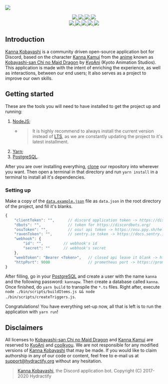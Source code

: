 <div>
	<p>
		<a href="https://www.hydractify.org">
			<img src="https://cdn.discordapp.com/attachments/430532424280178688/580901034327670836/banner.png" />
		</a>
	</p>
	<p align="center">
		<a href="https://github.com/Hydractify/kanna_kobayashi/blob/stable/package.json#L3">
			<img src="https://img.shields.io/badge/kanna_kobayashi-v4.6.2-fcbbd5.svg?style=flat-square" />
		</a>
		<a href="https://www.hydractify.org/discord">
			<img src="https://img.shields.io/discord/298969150133370880.svg?style=flat-square&logo=discord">
		</a>
		<a href="https://www.hydractify.org/patreon">
			<img src="https://img.shields.io/badge/Patreon-support!-fa6956.svg?style=flat-square&logo=patreon" />
		</a>
		<a href="https://twitter.com/hydractify">
			<img src="https://img.shields.io/twitter/follow/hydractify.svg?style=social&logo=twitter">
		</a>
		<br />
		<a href="https://travis-ci.org/hydractify/kanna_kobayashi">
			<img src="https://travis-ci.org/hydractify/kanna_kobayashi.svg" />
		</a>
		<a href="https://github.com/Hydractify/kanna_kobayashi/issues">
			<img src="https://img.shields.io/github/issues/Hydractify/kanna_kobayashi.svg?style=flat-square">
		</a>
		<a href="https://github.com/Hydractify/kanna_kobayashi/graphs/contributors">
			<img src="https://img.shields.io/github/contributors/Hydractify/kanna_kobayashi.svg?style=flat-square">
		</a>
		<a href="https://github.com/Hydractify/kanna_kobayashi/blob/stable/LICENSE">
			<img src="https://img.shields.io/github/license/Hydractify/kanna_kobayashi.svg?style=flat-square">
		</a>
		<a href="https://graphs.hydractify.org/d/G0kS04WWz/kanna-kobayashi?orgId=1">
			<img src="https://img.shields.io/badge/Grafana-kanna_kobayashi-orange.svg?style=flat-square&logo=grafana">
		</a>
	</p>
</div>

## Introduction

[Kanna Kobayashi] is a community driven open-source application bot for Discord, based on the character [Kanna Kamui] from the [anime] known as [Kobayashi-san Chi no Maid Dragon] by [KyoAni] (Kyoto Animation Studios). This application is made with the intent of enriching the experience, as well as interactions, between our end users; It also serves as a project to improve our own skills.

## Getting started

These are the tools you will need to have installed to get the project up and running:

1. [NodeJS];
    - > It is highly recommend to always install the current version instead of [LTS], as we are constantly updating the project to it's latest installment.
1. [Yarn];
1. [PostgreSQL].

After you are over installing everything, [clone] our repository into wherever you want. Then open a terminal in that directory and run `yarn install` in a terminal to install all it's dependencies.

### Setting up

Make a copy of the [`data.example.json`] file as `data.json` in the root directory of the project, and fill it's blanks.

```js
{
	"clientToken": "",      // discord application token -> https://discordapp.com/developers/applications/
	"dbots": "",            // token for https://discordbots.org/
	"osuToken": "",         // osu! api token -> https://osu.ppy.sh/help/wiki/osu!api
	"ravenToken": "",       // sentry.io token -> https://docs.sentry.io/error-reporting/quickstart/
	"webhook": {
		"id": "",         // webhook's id
		"secret": ""      // webhook's secret
	},
	"weebToken": "Bearer <Token>",   // closed api leave it blank -> https://docs.weeb.sh/
	"httpPort": 9000                 // prometheus port -> https://prometheus.io/docs/introduction/overview/ && https://grafana.com/docs/
}
```

After filling, go in your [PostgreSQL] and create a user with the name `kanna` and the following password: `kannapw`. Then create a database called `kanna`. Once finished, do `yarn build` to transpile the `*.ts` files. Right after, execute `node ./bin/scripts/buildItems.js && node ./bin/scripts/createTriggers.js`.

Congratulations! You have everything set-up now, all that is left is to run the application with `yarn run`!

## Disclaimers

All licenses to [Kobayashi-san Chi no Maid Dragon] and [Kanna Kamui] are reserved to [KyoAni] and [coolkyou]. We are not responsible for any modified versions of [Kanna Kobayashi] that may be made. If you would like to claim authorship in any of our code or content, feel free to e-mail us at support@hydractify.org without any hesitation.

> [Kanna Kobayashi], the Discord application bot.
> Copyright (C) 2017-2020 Hydractify

<!-- Introduction -->

[kanna kamui]: https://maid-dragon.fandom.com/wiki/Kanna_Kamui
[anime]: https://en.wikipedia.org/wiki/Anime
[kobayashi-san chi no maid dragon]: https://maid-dragon.fandom.com/wiki/Kobayashi-san_Chi_no_Maid_Dragon_Wiki
[kyoani]: http://www.kyotoanimation.co.jp/

<!-- Getting Started -->

[nodejs]: https://nodejs.org/en/
[lts]: https://en.wikipedia.org/wiki/Long-term_support
[yarn]: https://yarnpkg.com/en/
[postgresql]: https://www.postgresql.org/
[clone]: https://help.github.com/en/articles/cloning-a-repository

<!-- Setting Up -->

[`data.example.json`]: https://github.com/Hydractify/kanna_kobayashi/blob/stable/data.example.json

<!-- Disclaimers -->

[coolkyou]: https://twitter.com/coolkyou2
[kanna kobayashi]: https://github.com/hydractify/kanna_kobayashi
